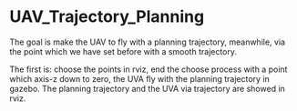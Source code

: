 # UAV_Trajectory_Planning
The goal is make the UAV to fly with a planning trajectory, meanwhile, via the point which we have set before with a smooth trajectory.

The first is: choose the points in rviz, end the choose process with a point which axis-z down to zero, the UVA fly with the planning trajectory in gazebo. The planning trajectory and the UVA via trajectory are showed in rviz.
